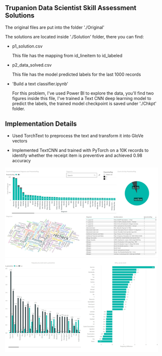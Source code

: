 ## Trupanion Data Scientist Skill Assessment Solutions

The original files are put into the folder './Original'

The solutions are located inside './Solution' folder, there you can find:

* p1_solution.csv

  This file has the mapping from id_lineitem to id_labeled

* p2_data_solved.csv

  This file has the model predicted labels for the last 1000 records


* 'Build a text classifier.ipynb'

  For this problem, I've used Power BI to explore the data, you'll find two figures inside this file, I've trained a Text CNN deep learning model to predict the labels, the trained model checkpoint is saved under './Chkpt' folder.

## Implementation Details
* Used TorchText to preprocess the text and transform it into GloVe vectors 

* Implemented TextCNN and trained with PyTorch on a 10K records to identify whether the receipt item is preventive and achieved 0.98 accuracy


 ![alt text](Images/PetPic01.jpg)
 ![alt text](Images/PetPic02.jpg)